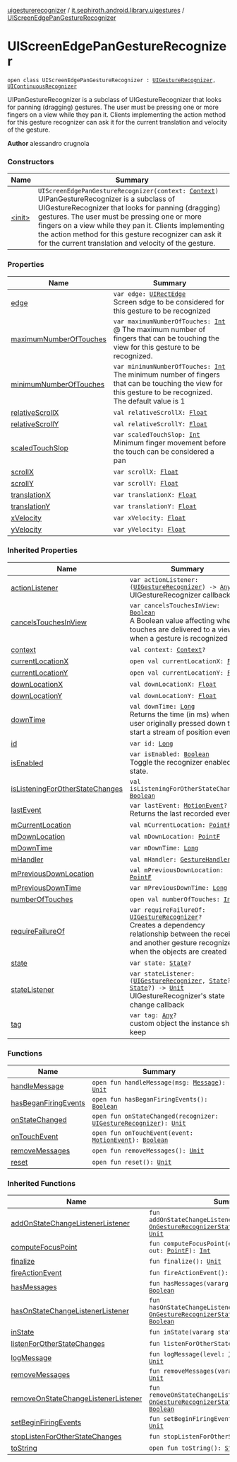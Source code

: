 [uigesturerecognizer](../../index.md) / [it.sephiroth.android.library.uigestures](../index.md) / [UIScreenEdgePanGestureRecognizer](./index.md)

# UIScreenEdgePanGestureRecognizer

`open class UIScreenEdgePanGestureRecognizer : `[`UIGestureRecognizer`](../-u-i-gesture-recognizer/index.md)`, `[`UIContinuousRecognizer`](../-u-i-continuous-recognizer.md)

UIPanGestureRecognizer is a subclass of UIGestureRecognizer that looks for panning (dragging) gestures. The user must
be pressing one or more fingers on a view while they pan it. Clients implementing the action method for this gesture
recognizer can ask it for the current translation and velocity of the gesture.

**Author**
alessandro crugnola

### Constructors

| Name | Summary |
|---|---|
| [&lt;init&gt;](-init-.md) | `UIScreenEdgePanGestureRecognizer(context: `[`Context`](https://developer.android.com/reference/android/content/Context.html)`)`<br>UIPanGestureRecognizer is a subclass of UIGestureRecognizer that looks for panning (dragging) gestures. The user must be pressing one or more fingers on a view while they pan it. Clients implementing the action method for this gesture recognizer can ask it for the current translation and velocity of the gesture. |

### Properties

| Name | Summary |
|---|---|
| [edge](edge.md) | `var edge: `[`UIRectEdge`](../-u-i-rect-edge/index.md)<br>Screen sdge to be considered for this gesture to be recognized |
| [maximumNumberOfTouches](maximum-number-of-touches.md) | `var maximumNumberOfTouches: `[`Int`](https://kotlinlang.org/api/latest/jvm/stdlib/kotlin/-int/index.html)<br>@ The maximum number of fingers that can be touching the view for this gesture to be recognized. |
| [minimumNumberOfTouches](minimum-number-of-touches.md) | `var minimumNumberOfTouches: `[`Int`](https://kotlinlang.org/api/latest/jvm/stdlib/kotlin/-int/index.html)<br>The minimum number of fingers that can be touching the view for this gesture to be recognized. The default value is 1 |
| [relativeScrollX](relative-scroll-x.md) | `val relativeScrollX: `[`Float`](https://kotlinlang.org/api/latest/jvm/stdlib/kotlin/-float/index.html) |
| [relativeScrollY](relative-scroll-y.md) | `val relativeScrollY: `[`Float`](https://kotlinlang.org/api/latest/jvm/stdlib/kotlin/-float/index.html) |
| [scaledTouchSlop](scaled-touch-slop.md) | `var scaledTouchSlop: `[`Int`](https://kotlinlang.org/api/latest/jvm/stdlib/kotlin/-int/index.html)<br>Minimum finger movement before the touch can be considered a pan |
| [scrollX](scroll-x.md) | `var scrollX: `[`Float`](https://kotlinlang.org/api/latest/jvm/stdlib/kotlin/-float/index.html) |
| [scrollY](scroll-y.md) | `var scrollY: `[`Float`](https://kotlinlang.org/api/latest/jvm/stdlib/kotlin/-float/index.html) |
| [translationX](translation-x.md) | `var translationX: `[`Float`](https://kotlinlang.org/api/latest/jvm/stdlib/kotlin/-float/index.html) |
| [translationY](translation-y.md) | `var translationY: `[`Float`](https://kotlinlang.org/api/latest/jvm/stdlib/kotlin/-float/index.html) |
| [xVelocity](x-velocity.md) | `var xVelocity: `[`Float`](https://kotlinlang.org/api/latest/jvm/stdlib/kotlin/-float/index.html) |
| [yVelocity](y-velocity.md) | `var yVelocity: `[`Float`](https://kotlinlang.org/api/latest/jvm/stdlib/kotlin/-float/index.html) |

### Inherited Properties

| Name | Summary |
|---|---|
| [actionListener](../-u-i-gesture-recognizer/action-listener.md) | `var actionListener: (`[`UIGestureRecognizer`](../-u-i-gesture-recognizer/index.md)`) -> `[`Any`](https://kotlinlang.org/api/latest/jvm/stdlib/kotlin/-any/index.html)`?`<br>UIGestureRecognizer callback |
| [cancelsTouchesInView](../-u-i-gesture-recognizer/cancels-touches-in-view.md) | `var cancelsTouchesInView: `[`Boolean`](https://kotlinlang.org/api/latest/jvm/stdlib/kotlin/-boolean/index.html)<br>A Boolean value affecting whether touches are delivered to a view when a gesture is recognized |
| [context](../-u-i-gesture-recognizer/context.md) | `val context: `[`Context`](https://developer.android.com/reference/android/content/Context.html)`?` |
| [currentLocationX](../-u-i-gesture-recognizer/current-location-x.md) | `open val currentLocationX: `[`Float`](https://kotlinlang.org/api/latest/jvm/stdlib/kotlin/-float/index.html) |
| [currentLocationY](../-u-i-gesture-recognizer/current-location-y.md) | `open val currentLocationY: `[`Float`](https://kotlinlang.org/api/latest/jvm/stdlib/kotlin/-float/index.html) |
| [downLocationX](../-u-i-gesture-recognizer/down-location-x.md) | `val downLocationX: `[`Float`](https://kotlinlang.org/api/latest/jvm/stdlib/kotlin/-float/index.html) |
| [downLocationY](../-u-i-gesture-recognizer/down-location-y.md) | `val downLocationY: `[`Float`](https://kotlinlang.org/api/latest/jvm/stdlib/kotlin/-float/index.html) |
| [downTime](../-u-i-gesture-recognizer/down-time.md) | `val downTime: `[`Long`](https://kotlinlang.org/api/latest/jvm/stdlib/kotlin/-long/index.html)<br>Returns the time (in ms) when the user originally pressed down to start a stream of position events |
| [id](../-u-i-gesture-recognizer/id.md) | `var id: `[`Long`](https://kotlinlang.org/api/latest/jvm/stdlib/kotlin/-long/index.html) |
| [isEnabled](../-u-i-gesture-recognizer/is-enabled.md) | `var isEnabled: `[`Boolean`](https://kotlinlang.org/api/latest/jvm/stdlib/kotlin/-boolean/index.html)<br>Toggle the recognizer enabled state. |
| [isListeningForOtherStateChanges](../-u-i-gesture-recognizer/is-listening-for-other-state-changes.md) | `val isListeningForOtherStateChanges: `[`Boolean`](https://kotlinlang.org/api/latest/jvm/stdlib/kotlin/-boolean/index.html) |
| [lastEvent](../-u-i-gesture-recognizer/last-event.md) | `var lastEvent: `[`MotionEvent`](https://developer.android.com/reference/android/view/MotionEvent.html)`?`<br>Returns the last recorded event |
| [mCurrentLocation](../-u-i-gesture-recognizer/m-current-location.md) | `val mCurrentLocation: `[`PointF`](https://developer.android.com/reference/android/graphics/PointF.html) |
| [mDownLocation](../-u-i-gesture-recognizer/m-down-location.md) | `val mDownLocation: `[`PointF`](https://developer.android.com/reference/android/graphics/PointF.html) |
| [mDownTime](../-u-i-gesture-recognizer/m-down-time.md) | `var mDownTime: `[`Long`](https://kotlinlang.org/api/latest/jvm/stdlib/kotlin/-long/index.html) |
| [mHandler](../-u-i-gesture-recognizer/m-handler.md) | `val mHandler: `[`GestureHandler`](../-u-i-gesture-recognizer/-gesture-handler/index.md) |
| [mPreviousDownLocation](../-u-i-gesture-recognizer/m-previous-down-location.md) | `val mPreviousDownLocation: `[`PointF`](https://developer.android.com/reference/android/graphics/PointF.html) |
| [mPreviousDownTime](../-u-i-gesture-recognizer/m-previous-down-time.md) | `var mPreviousDownTime: `[`Long`](https://kotlinlang.org/api/latest/jvm/stdlib/kotlin/-long/index.html) |
| [numberOfTouches](../-u-i-gesture-recognizer/number-of-touches.md) | `open val numberOfTouches: `[`Int`](https://kotlinlang.org/api/latest/jvm/stdlib/kotlin/-int/index.html) |
| [requireFailureOf](../-u-i-gesture-recognizer/require-failure-of.md) | `var requireFailureOf: `[`UIGestureRecognizer`](../-u-i-gesture-recognizer/index.md)`?`<br>Creates a dependency relationship between the receiver and another gesture recognizer when the objects are created |
| [state](../-u-i-gesture-recognizer/state.md) | `var state: `[`State`](../-u-i-gesture-recognizer/-state/index.md)`?` |
| [stateListener](../-u-i-gesture-recognizer/state-listener.md) | `var stateListener: (`[`UIGestureRecognizer`](../-u-i-gesture-recognizer/index.md)`, `[`State`](../-u-i-gesture-recognizer/-state/index.md)`?, `[`State`](../-u-i-gesture-recognizer/-state/index.md)`?) -> `[`Unit`](https://kotlinlang.org/api/latest/jvm/stdlib/kotlin/-unit/index.html)<br>UIGestureRecognizer's state change callback |
| [tag](../-u-i-gesture-recognizer/tag.md) | `var tag: `[`Any`](https://kotlinlang.org/api/latest/jvm/stdlib/kotlin/-any/index.html)`?`<br>custom object the instance should keep |

### Functions

| Name | Summary |
|---|---|
| [handleMessage](handle-message.md) | `open fun handleMessage(msg: `[`Message`](https://developer.android.com/reference/android/os/Message.html)`): `[`Unit`](https://kotlinlang.org/api/latest/jvm/stdlib/kotlin/-unit/index.html) |
| [hasBeganFiringEvents](has-began-firing-events.md) | `open fun hasBeganFiringEvents(): `[`Boolean`](https://kotlinlang.org/api/latest/jvm/stdlib/kotlin/-boolean/index.html) |
| [onStateChanged](on-state-changed.md) | `open fun onStateChanged(recognizer: `[`UIGestureRecognizer`](../-u-i-gesture-recognizer/index.md)`): `[`Unit`](https://kotlinlang.org/api/latest/jvm/stdlib/kotlin/-unit/index.html) |
| [onTouchEvent](on-touch-event.md) | `open fun onTouchEvent(event: `[`MotionEvent`](https://developer.android.com/reference/android/view/MotionEvent.html)`): `[`Boolean`](https://kotlinlang.org/api/latest/jvm/stdlib/kotlin/-boolean/index.html) |
| [removeMessages](remove-messages.md) | `open fun removeMessages(): `[`Unit`](https://kotlinlang.org/api/latest/jvm/stdlib/kotlin/-unit/index.html) |
| [reset](reset.md) | `open fun reset(): `[`Unit`](https://kotlinlang.org/api/latest/jvm/stdlib/kotlin/-unit/index.html) |

### Inherited Functions

| Name | Summary |
|---|---|
| [addOnStateChangeListenerListener](../-u-i-gesture-recognizer/add-on-state-change-listener-listener.md) | `fun addOnStateChangeListenerListener(listener: `[`OnGestureRecognizerStateChangeListener`](../-on-gesture-recognizer-state-change-listener/index.md)`): `[`Unit`](https://kotlinlang.org/api/latest/jvm/stdlib/kotlin/-unit/index.html) |
| [computeFocusPoint](../-u-i-gesture-recognizer/compute-focus-point.md) | `fun computeFocusPoint(event: `[`MotionEvent`](https://developer.android.com/reference/android/view/MotionEvent.html)`, out: `[`PointF`](https://developer.android.com/reference/android/graphics/PointF.html)`): `[`Int`](https://kotlinlang.org/api/latest/jvm/stdlib/kotlin/-int/index.html) |
| [finalize](../-u-i-gesture-recognizer/finalize.md) | `fun finalize(): `[`Unit`](https://kotlinlang.org/api/latest/jvm/stdlib/kotlin/-unit/index.html) |
| [fireActionEvent](../-u-i-gesture-recognizer/fire-action-event.md) | `fun fireActionEvent(): `[`Unit`](https://kotlinlang.org/api/latest/jvm/stdlib/kotlin/-unit/index.html) |
| [hasMessages](../-u-i-gesture-recognizer/has-messages.md) | `fun hasMessages(vararg messages: `[`Int`](https://kotlinlang.org/api/latest/jvm/stdlib/kotlin/-int/index.html)`): `[`Boolean`](https://kotlinlang.org/api/latest/jvm/stdlib/kotlin/-boolean/index.html) |
| [hasOnStateChangeListenerListener](../-u-i-gesture-recognizer/has-on-state-change-listener-listener.md) | `fun hasOnStateChangeListenerListener(listener: `[`OnGestureRecognizerStateChangeListener`](../-on-gesture-recognizer-state-change-listener/index.md)`): `[`Boolean`](https://kotlinlang.org/api/latest/jvm/stdlib/kotlin/-boolean/index.html) |
| [inState](../-u-i-gesture-recognizer/in-state.md) | `fun inState(vararg states: `[`State`](../-u-i-gesture-recognizer/-state/index.md)`): `[`Boolean`](https://kotlinlang.org/api/latest/jvm/stdlib/kotlin/-boolean/index.html) |
| [listenForOtherStateChanges](../-u-i-gesture-recognizer/listen-for-other-state-changes.md) | `fun listenForOtherStateChanges(): `[`Unit`](https://kotlinlang.org/api/latest/jvm/stdlib/kotlin/-unit/index.html) |
| [logMessage](../-u-i-gesture-recognizer/log-message.md) | `fun logMessage(level: `[`Int`](https://kotlinlang.org/api/latest/jvm/stdlib/kotlin/-int/index.html)`, fmt: `[`String`](https://kotlinlang.org/api/latest/jvm/stdlib/kotlin/-string/index.html)`): `[`Unit`](https://kotlinlang.org/api/latest/jvm/stdlib/kotlin/-unit/index.html) |
| [removeMessages](../-u-i-gesture-recognizer/remove-messages.md) | `fun removeMessages(vararg messages: `[`Int`](https://kotlinlang.org/api/latest/jvm/stdlib/kotlin/-int/index.html)`): `[`Unit`](https://kotlinlang.org/api/latest/jvm/stdlib/kotlin/-unit/index.html) |
| [removeOnStateChangeListenerListener](../-u-i-gesture-recognizer/remove-on-state-change-listener-listener.md) | `fun removeOnStateChangeListenerListener(listener: `[`OnGestureRecognizerStateChangeListener`](../-on-gesture-recognizer-state-change-listener/index.md)`): `[`Boolean`](https://kotlinlang.org/api/latest/jvm/stdlib/kotlin/-boolean/index.html) |
| [setBeginFiringEvents](../-u-i-gesture-recognizer/set-begin-firing-events.md) | `fun setBeginFiringEvents(value: `[`Boolean`](https://kotlinlang.org/api/latest/jvm/stdlib/kotlin/-boolean/index.html)`): `[`Unit`](https://kotlinlang.org/api/latest/jvm/stdlib/kotlin/-unit/index.html) |
| [stopListenForOtherStateChanges](../-u-i-gesture-recognizer/stop-listen-for-other-state-changes.md) | `fun stopListenForOtherStateChanges(): `[`Unit`](https://kotlinlang.org/api/latest/jvm/stdlib/kotlin/-unit/index.html) |
| [toString](../-u-i-gesture-recognizer/to-string.md) | `open fun toString(): `[`String`](https://kotlinlang.org/api/latest/jvm/stdlib/kotlin/-string/index.html) |
